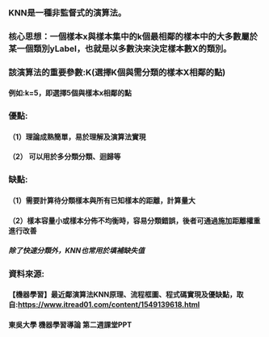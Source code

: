 ### KNN是一種非監督式的演算法。
### 核心思想：一個樣本x與樣本集中的k個最相鄰的樣本中的大多數屬於某一個類別yLabel，也就是以多數決來決定樣本數X的類別。
### 該演算法的重要參數:K(選擇K個與需分類的樣本X相鄰的點)
#### 例如:k=5，即選擇5個與樣本x相鄰的點


### 優點:
#### （1）理論成熟簡單，易於理解及演算法實現

#### （2） 可以用於多分類分類、迴歸等

### 缺點:

#### （1）需要計算待分類樣本與所有已知樣本的距離，計算量大

#### （2）樣本容量小或樣本分佈不均衡時，容易分類錯誤，後者可通過施加距離權重進行改善

##### 除了快速分類外，KNN也常用於填補缺失值

### 資料來源:
#### 【機器學習】最近鄰演算法KNN原理、流程框圖、程式碼實現及優缺點，取自:https://www.itread01.com/content/1549139618.html
#### 東吳大學 機器學習導論 第二週課堂PPT
